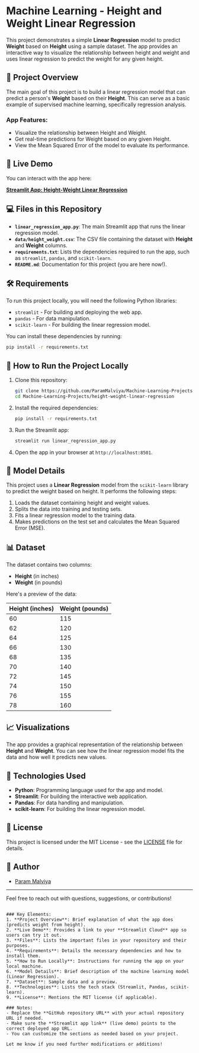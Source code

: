 # Machine Learning - Height and Weight Linear Regression

This project demonstrates a simple **Linear Regression** model to predict **Weight** based on **Height** using a sample dataset. The app provides an interactive way to visualize the relationship between height and weight and uses linear regression to predict the weight for any given height.

## 📝 Project Overview

The main goal of this project is to build a linear regression model that can predict a person's **Weight** based on their **Height**. This can serve as a basic example of supervised machine learning, specifically regression analysis.

### App Features:
- Visualize the relationship between Height and Weight.
- Get real-time predictions for Weight based on any given Height.
- View the Mean Squared Error of the model to evaluate its performance.

## 🚀 Live Demo

You can interact with the app here:

[**Streamlit App: Height-Weight Linear Regression**](https://machine-learning-height-weight-linear-regression-dsn2gouq3essp.streamlit.app/)

## 💻 Files in this Repository

- **`linear_regression_app.py`**: The main Streamlit app that runs the linear regression model.
- **`data/height_weight.csv`**: The CSV file containing the dataset with **Height** and **Weight** columns.
- **`requirements.txt`**: Lists the dependencies required to run the app, such as `streamlit`, `pandas`, and `scikit-learn`.
- **`README.md`**: Documentation for this project (you are here now!).

## 🛠️ Requirements

To run this project locally, you will need the following Python libraries:

- `streamlit` - For building and deploying the web app.
- `pandas` - For data manipulation.
- `scikit-learn` - For building the linear regression model.

You can install these dependencies by running:

```bash
pip install -r requirements.txt
```

## 📝 How to Run the Project Locally

1. Clone this repository:
   ```bash
   git clone https://github.com/ParamMalviya/Machine-Learning-Projects.git
   cd Machine-Learning-Projects/height-weight-linear-regression
   ```

2. Install the required dependencies:
   ```bash
   pip install -r requirements.txt
   ```

3. Run the Streamlit app:
   ```bash
   streamlit run linear_regression_app.py
   ```

4. Open the app in your browser at `http://localhost:8501`.

## 🤖 Model Details

This project uses a **Linear Regression** model from the `scikit-learn` library to predict the weight based on height. It performs the following steps:

1. Loads the dataset containing height and weight values.
2. Splits the data into training and testing sets.
3. Fits a linear regression model to the training data.
4. Makes predictions on the test set and calculates the Mean Squared Error (MSE).

## 📊 Dataset

The dataset contains two columns:
- **Height** (in inches)
- **Weight** (in pounds)

Here's a preview of the data:

| Height (inches) | Weight (pounds) |
|-----------------|-----------------|
| 60              | 115             |
| 62              | 120             |
| 64              | 125             |
| 66              | 130             |
| 68              | 135             |
| 70              | 140             |
| 72              | 145             |
| 74              | 150             |
| 76              | 155             |
| 78              | 160             |

## 📈 Visualizations

The app provides a graphical representation of the relationship between **Height** and **Weight**. You can see how the linear regression model fits the data and how well it predicts new values.

## 🔧 Technologies Used

- **Python**: Programming language used for the app and model.
- **Streamlit**: For building the interactive web application.
- **Pandas**: For data handling and manipulation.
- **scikit-learn**: For building the linear regression model.

## 📜 License

This project is licensed under the MIT License - see the [LICENSE](LICENSE) file for details.

## 👥 Author

- [Param Malviya](https://github.com/ParamMalviya)

---

Feel free to reach out with questions, suggestions, or contributions!
```

### Key Elements:
1. **Project Overview**: Brief explanation of what the app does (predicts weight from height).
2. **Live Demo**: Provides a link to your **Streamlit Cloud** app so users can try it out.
3. **Files**: Lists the important files in your repository and their purposes.
4. **Requirements**: Details the necessary dependencies and how to install them.
5. **How to Run Locally**: Instructions for running the app on your local machine.
6. **Model Details**: Brief description of the machine learning model (Linear Regression).
7. **Dataset**: Sample data and a preview.
8. **Technologies**: Lists the tech stack (Streamlit, Pandas, scikit-learn).
9. **License**: Mentions the MIT license (if applicable).

### Notes:
- Replace the **GitHub repository URL** with your actual repository URL if needed.
- Make sure the **Streamlit app link** (live demo) points to the correct deployed app URL.
- You can customize the sections as needed based on your project.

Let me know if you need further modifications or additions!
